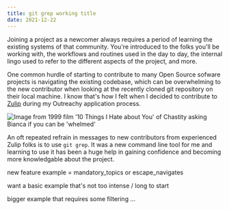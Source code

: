 ```yaml
---
title: git grep working title
date: 2021-12-22
---
```


Joining a project as a newcomer always requires a period of learning the existing systems of that community. You're introduced to the folks you'll be working with, the workflows and routines used in the day to day, the internal lingo used to refer to the different aspects of the project, and more.

One common hurdle of starting to contribute to many Open Source sofware projects is navigating the existing codebase, which can be overwhelming to the new contributor when looking at the recently cloned git repository on their local machine. I know that's how I felt when I decided to contribute to [Zulip](https://github.com/zulip/zulip) during my Outreachy application process.

![Image from 1999 film '10 Things I Hate about You' of Chastity asking Bianca if you can be 'whelmed'](laurynmm.github.io/assets/whelmed-gif.gif)

An oft repeated refrain in messages to new contributors from experienced Zulip folks is to use `git grep`. It was a new command line tool for me and learning to use it has been a huge help in gaining confidence and becoming more knowledgable about the project.

new feature example = mandatory_topics or escape_navigates

want a basic example that's not too intense / long to start

bigger example that requires some filtering ...

